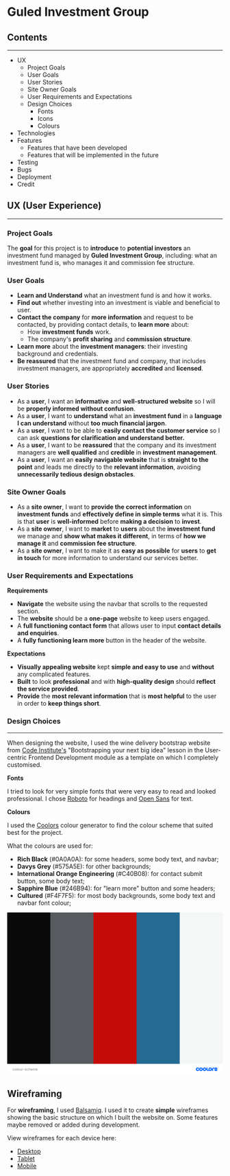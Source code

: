 # Guled Investment Group #

## Contents ##
---
* UX
    * Project Goals
    * User Goals
    * User Stories
    * Site Owner Goals
    * User Requirements and Expectations
    * Design Choices
        * Fonts
        * Icons
        * Colours
* Technologies
* Features
    * Features that have been developed
    * Features that will be implemented in the future
* Testing
* Bugs
* Deployment
* Credit

## UX (User Experience) ##
---
### Project Goals ### 

The **goal** for this project is to **introduce** to **potential investors** an investment fund managed by **Guled Investment Group**, including: what an investment fund is, who manages it and commission fee structure.

### User Goals ###

* **Learn and Understand** what an investment fund is and how it works.
* **Find out** whether investing into an investment is viable and beneficial to user. 
* **Contact the company** for **more information** and request to be contacted, by providing contact details, to **learn more** about:
    * How **investment funds** work. 
    * The company's **profit sharing** and **commission structure**.
* **Learn more** about the **investment managers**: their investing background and credentials.
* **Be reassured** that the investment fund and company, that includes investment managers, are appropriately  **accredited** and **licensed**.
 
### User Stories ###

* As a **user**, I want an **informative** and **well-structured website** so I will be **properly informed without confusion**.
* As a **user**, I want to **understand** what an **investment fund** in a **language I can understand** without **too much financial jargon**.
* As a **user**, I want to be able to **easily contact the customer service** so I can ask **questions for clarification and understand better.** 
* As a **user**, I want to be **reassured** that the company and its investment managers are **well qualified** and **credible** in **investment management**.
* As a **user**, I want an **easily navigable website** that is **straight to the point** and leads me directly to the **relevant information**, avoiding **unnecessarily tedious design obstacles**.

### Site Owner Goals ###
* As a **site owner**, I want to **provide the correct information** on **investment funds** and **effectively define in simple terms** what it is. This is that **user** is **well-informed** before **making a decision** to **invest**. 
* As a **site owner**, I want to **market** to **users** about the **investment fund** we manage and **show what makes it different**, in terms of **how we manage it** and **commission fee structure**.
* As a **site owner**, I want to make it as **easy as possible** for **users** to **get in touch** for more information to understand our services better.  

### User Requirements and Expectations ###

**Requirements**
* **Navigate** the website using the navbar that scrolls to the requested section.
* The **website** should be a **one-page** website to keep users engaged. 
* A **full functioning contact form** that allows user to input **contact details and enquiries**.
* A **fully functioning learn more** button in the header of the website.

**Expectations**
* **Visually appealing website** kept **simple and easy to use** and **without** any complicated features.
* **Built** to look **professional** and with **high-quality design** should **reflect the service provided**.
* **Provide** the **most relevant information** that is **most helpful** to the user in order to **keep things short**. 

### Design Choices ###
---
When designing the website, I used the wine delivery bootstrap website from 
[Code Institute's](https://codeinstitute.net/) "Bootstrapping your next big idea" lesson 
in the User-centric Frontend Development module as a template on which I completely customised. 

**Fonts**

I tried to look for very simple fonts that were very easy to read and looked professional. 
I chose [Roboto](https://fonts.google.com/specimen/Roboto) for headings and 
[Open Sans](https://fonts.google.com/specimen/Open+Sans?query=open+sans) for text. 

**Colours**

I used the [Coolors](https://coolors.co/0a0a0a-575a5e-c40b08-246b94-f4f7f5) colour generator 
to find the colour scheme that suited best for the project. 

What the colours are used for:

* **Rich Black** (#0A0A0A): for some headers, some body text, and navbar; 
* **Davys Grey** (#575A5E): for other backgrounds;
* **International Orange Engineering** (#C40B08): for contact submit button, some body text;
* **Sapphire Blue** (#246B94): for "learn more" button and some headers;
* **Cultured** (#F4F7F5): for most body backgrounds, some body text and navbar font colour;

![Color Scheme](wireframes/colour-scheme.png)

## Wireframing ##

For **wireframing**, I used [Balsamiq](https://balsamiq.com/). I used it to create **simple** wireframes 
showing the basic structure on which I built the website on. Some features maybe removed or added during 
development. 

View wireframes for each device here:

* [Desktop](https://github.com/gammaled/guled-investment-group/blob/master/wireframes/GIG%20desktop.pdf)
* [Tablet](https://github.com/gammaled/guled-investment-group/blob/master/wireframes/GIG%20tablet.pdf)
* [Mobile](https://github.com/gammaled/guled-investment-group/blob/master/wireframes/GIG%20mobile.pdf)

